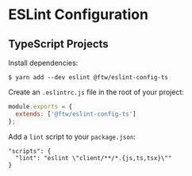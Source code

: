 # ESLint Configuration

## TypeScript Projects

Install dependencies:

```
$ yarn add --dev eslint @ftw/eslint-config-ts
```

Create an `.eslintrc.js` file in the root of your project:

```javascript
module.exports = {
  extends: ['@ftw/eslint-config-ts']
};
```

Add a `lint` script to your `package.json`:

```
"scripts": {
  "lint": "eslint \"client/**/*.{js,ts,tsx}\""
}
```
